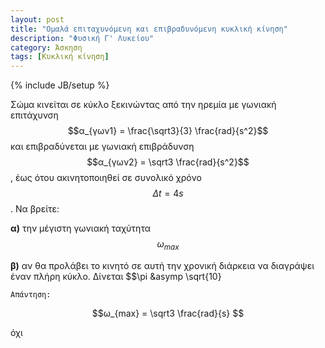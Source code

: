 ```yaml
---
layout: post
title: "Ομαλά επιταχυνόμενη και επιβραδυνόμενη κυκλική κίνηση"
description: "Φυσική Γ' Λυκείου"
category: Άσκηση
tags: [Κυκλική κίνηση]
---
```

{% include JB/setup %}



Σώμα κινείται σε κύκλο ξεκινώντας από την ηρεμία με γωνιακή επιτάχυνση $$α_{γων1} = \frac{\sqrt3}{3} \frac{rad}{s^2}$$ και επιβραδύνεται με γωνιακή επιβράδυνση $$α_{γων2} = \sqrt3 \frac{rad}{s^2}$$, έως ότου ακινητοποιηθεί σε συνολικό χρόνο $$Δt = 4s$$.
Να βρείτε:

**α)** την μέγιστη γωνιακή ταχύτητα $$ω_{max}$$

**β)** αν θα προλάβει το κινητό σε αυτή την χρονική διάρκεια να διαγράψει έναν πλήρη κύκλο. Δίνεται $$\pi \&asymp \sqrt{10}


`Απάντηση:`

$$ω_{max} = \sqrt3 \frac{rad}{s} $$

όχι